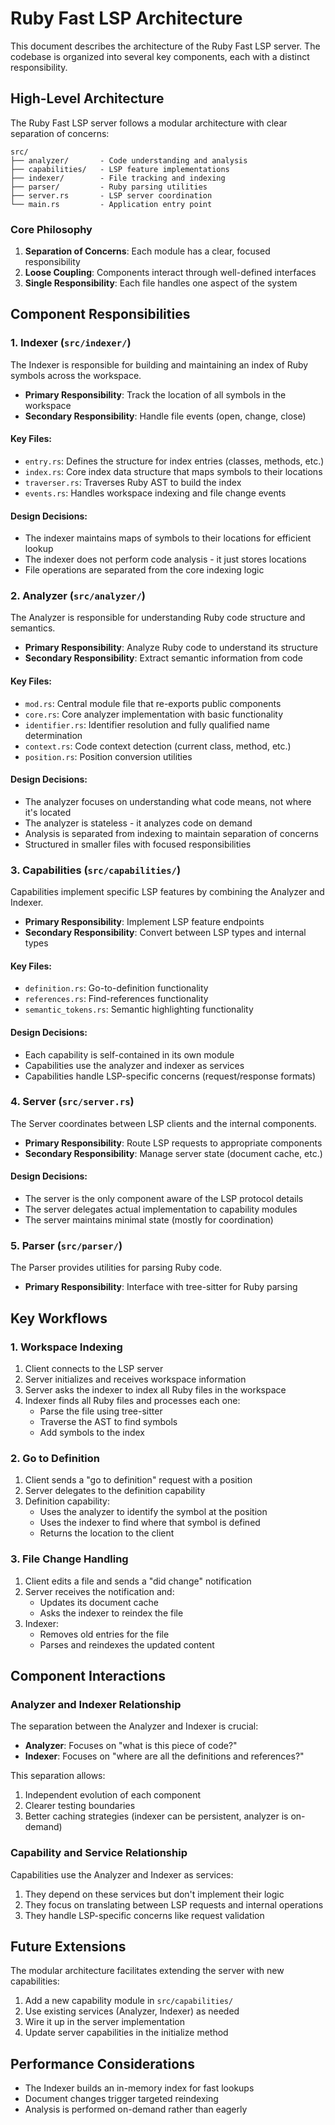 # Ruby Fast LSP Architecture

This document describes the architecture of the Ruby Fast LSP server. The codebase is organized into several key components, each with a distinct responsibility.

## High-Level Architecture

The Ruby Fast LSP server follows a modular architecture with clear separation of concerns:

```
src/
├── analyzer/       - Code understanding and analysis
├── capabilities/   - LSP feature implementations
├── indexer/        - File tracking and indexing
├── parser/         - Ruby parsing utilities
├── server.rs       - LSP server coordination
└── main.rs         - Application entry point
```

### Core Philosophy

1. **Separation of Concerns**: Each module has a clear, focused responsibility
2. **Loose Coupling**: Components interact through well-defined interfaces
3. **Single Responsibility**: Each file handles one aspect of the system

## Component Responsibilities

### 1. Indexer (`src/indexer/`)

The Indexer is responsible for building and maintaining an index of Ruby symbols across the workspace.

- **Primary Responsibility**: Track the location of all symbols in the workspace
- **Secondary Responsibility**: Handle file events (open, change, close)

#### Key Files:

- `entry.rs`: Defines the structure for index entries (classes, methods, etc.)
- `index.rs`: Core index data structure that maps symbols to their locations
- `traverser.rs`: Traverses Ruby AST to build the index
- `events.rs`: Handles workspace indexing and file change events

#### Design Decisions:

- The indexer maintains maps of symbols to their locations for efficient lookup
- The indexer does not perform code analysis - it just stores locations
- File operations are separated from the core indexing logic

### 2. Analyzer (`src/analyzer/`)

The Analyzer is responsible for understanding Ruby code structure and semantics.

- **Primary Responsibility**: Analyze Ruby code to understand its structure
- **Secondary Responsibility**: Extract semantic information from code

#### Key Files:

- `mod.rs`: Central module file that re-exports public components
- `core.rs`: Core analyzer implementation with basic functionality
- `identifier.rs`: Identifier resolution and fully qualified name determination
- `context.rs`: Code context detection (current class, method, etc.)
- `position.rs`: Position conversion utilities

#### Design Decisions:

- The analyzer focuses on understanding what code means, not where it's located
- The analyzer is stateless - it analyzes code on demand
- Analysis is separated from indexing to maintain separation of concerns
- Structured in smaller files with focused responsibilities

### 3. Capabilities (`src/capabilities/`)

Capabilities implement specific LSP features by combining the Analyzer and Indexer.

- **Primary Responsibility**: Implement LSP feature endpoints
- **Secondary Responsibility**: Convert between LSP types and internal types

#### Key Files:

- `definition.rs`: Go-to-definition functionality
- `references.rs`: Find-references functionality
- `semantic_tokens.rs`: Semantic highlighting functionality

#### Design Decisions:

- Each capability is self-contained in its own module
- Capabilities use the analyzer and indexer as services
- Capabilities handle LSP-specific concerns (request/response formats)

### 4. Server (`src/server.rs`)

The Server coordinates between LSP clients and the internal components.

- **Primary Responsibility**: Route LSP requests to appropriate components
- **Secondary Responsibility**: Manage server state (document cache, etc.)

#### Design Decisions:

- The server is the only component aware of the LSP protocol details
- The server delegates actual implementation to capability modules
- The server maintains minimal state (mostly for coordination)

### 5. Parser (`src/parser/`)

The Parser provides utilities for parsing Ruby code.

- **Primary Responsibility**: Interface with tree-sitter for Ruby parsing

## Key Workflows

### 1. Workspace Indexing

1. Client connects to the LSP server
2. Server initializes and receives workspace information
3. Server asks the indexer to index all Ruby files in the workspace
4. Indexer finds all Ruby files and processes each one:
   - Parse the file using tree-sitter
   - Traverse the AST to find symbols
   - Add symbols to the index

### 2. Go to Definition

1. Client sends a "go to definition" request with a position
2. Server delegates to the definition capability
3. Definition capability:
   - Uses the analyzer to identify the symbol at the position
   - Uses the indexer to find where that symbol is defined
   - Returns the location to the client

### 3. File Change Handling

1. Client edits a file and sends a "did change" notification
2. Server receives the notification and:
   - Updates its document cache
   - Asks the indexer to reindex the file
3. Indexer:
   - Removes old entries for the file
   - Parses and reindexes the updated content

## Component Interactions

### Analyzer and Indexer Relationship

The separation between the Analyzer and Indexer is crucial:

- **Analyzer**: Focuses on "what is this piece of code?"
- **Indexer**: Focuses on "where are all the definitions and references?"

This separation allows:
1. Independent evolution of each component
2. Clearer testing boundaries
3. Better caching strategies (indexer can be persistent, analyzer is on-demand)

### Capability and Service Relationship

Capabilities use the Analyzer and Indexer as services:

1. They depend on these services but don't implement their logic
2. They focus on translating between LSP requests and internal operations
3. They handle LSP-specific concerns like request validation

## Future Extensions

The modular architecture facilitates extending the server with new capabilities:

1. Add a new capability module in `src/capabilities/`
2. Use existing services (Analyzer, Indexer) as needed
3. Wire it up in the server implementation
4. Update server capabilities in the initialize method

## Performance Considerations

- The Indexer builds an in-memory index for fast lookups
- Document changes trigger targeted reindexing
- Analysis is performed on-demand rather than eagerly
